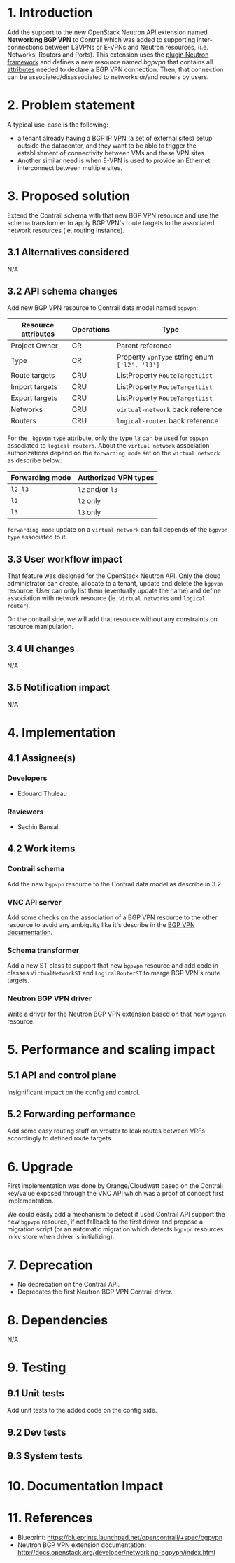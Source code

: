 # 1. Introduction
Add the support to the new OpenStack Neutron API extension named **Networking BGP VPN** to Contrail which was added to supporting inter-connections between L3VPNs or E-VPNs and Neutron resources, (i.e. Networks, Routers and Ports).
This extension uses the [plugin Neutron framework](https://wiki.openstack.org/wiki/Neutron/ServiceTypeFramework) and defines a new resource named *bgpvpn* that contains all [attributes](http://docs.openstack.org/developer/networking-bgpvpn/api.html#bgpvpn-resource) needed to declare a BGP VPN connection. Then, that connection can be associated/disassociated to networks or/and routers by users.

# 2. Problem statement
A typical use-case is the following:
* a tenant already having a BGP IP VPN (a set of external sites) setup outside the datacenter, and they want to be able to trigger the establishment of connectivity between VMs and these VPN sites.
* Another similar need is when E-VPN is used to provide an Ethernet interconnect between multiple sites.

# 3. Proposed solution
Extend the Contrail schema with that new BGP VPN resource and use the schema transformer to apply BGP VPN's route targets to the associated network resources (ie. routing instance).

## 3.1 Alternatives considered
N/A

## 3.2 API schema changes
Add new BGP VPN resource to Contrail data model named `bgpvpn`:

Resource attributes  | Operations | Type
-------------------- | ---------- | ----
Project Owner | CR | Parent reference
Type | CR | Property `VpnType` string enum `['l2', 'l3']`
Route targets | CRU | ListProperty `RouteTargetList`
Import targets | CRU | ListProperty `RouteTargetList`
Export targets | CRU | ListProperty `RouteTargetList`
Networks | CRU | `virtual-network` back reference
Routers | CRU | `logical-router` back reference

For the ` bgpvpn` `type` attribute, only the type `l3` can be used for `bgpvpn` associated to `logical routers`. About the `virtual network` association authorizations depend on the `forwarding mode` set on the `virtual network` as describe below:

Forwarding mode | Authorized VPN types
--------------- | --------------------
`l2_l3` | `l2` and/or `l3`
`l2` | `l2` only
`l3` | `l3` only

`forwarding mode` update on a `virtual network` can fail depends of the `bgpvpn` `type` associated to it.

## 3.3 User workflow impact
That feature was designed for the OpenStack Neutron API. Only the cloud administrator can create, allocate to a tenant, update and delete the `bgpvpn` resource. User can only list them (eventually update the name) and define association with network resource (ie. `virtual networks` and `logical router`).

On the contrail side, we will add that resource without any constraints on resource manipulation.

## 3.4 UI changes
N/A

## 3.5 Notification impact
N/A

# 4. Implementation

## 4.1 Assignee(s)
### Developers
* Édouard Thuleau

### Reviewers
* Sachin Bansal

## 4.2 Work items
### Contrail schema
Add the new `bgpvpn` resource to the Contrail data model as describe in 3.2

### VNC API server
Add some checks on the association of a BGP VPN resource to the other resource to avoid any ambiguity like it's describe in the [BGP VPN documentation](http://docs.openstack.org/developer/networking-bgpvpn/api.html#association-constraints).

### Schema transformer
Add a new ST class to support that new `bgpvpn` resource and add code in classes `VirtualNetworkST` and `LogicalRouterST` to merge BGP VPN's route targets.

### Neutron BGP VPN driver
Write a driver for the Neutron BGP VPN extension based on that new `bgpvpn` resource.

# 5. Performance and scaling impact
## 5.1 API and control plane
Insignificant impact on the config and control.

## 5.2 Forwarding performance
Add some easy routing stuff on vrouter to leak routes between VRFs accordingly to defined route targets.

# 6. Upgrade
First implementation was done by Orange/Cloudwatt based on the Contrail key/value exposed through the VNC API which was a proof of concept first implementation.

We could easily add a mechanism to detect if used Contrail API support the new `bgpvpn` resource, if not fallback to the first driver and propose a migration script (or an automatic migration which detects `bgpvpn` resources in kv store when driver is initializing).

# 7. Deprecation
* No deprecation on the Contrail API.
* Deprecates the first Neutron BGP VPN Contrail driver.

# 8. Dependencies
N/A

# 9. Testing
## 9.1 Unit tests
Add unit tests to the added code on the config side.

## 9.2 Dev tests

## 9.3 System tests

# 10. Documentation Impact

# 11. References
* Blueprint: https://blueprints.launchpad.net/opencontrail/+spec/bgpvpn
* Neutron BGP VPN extension documentation: http://docs.openstack.org/developer/networking-bgpvpn/index.html
